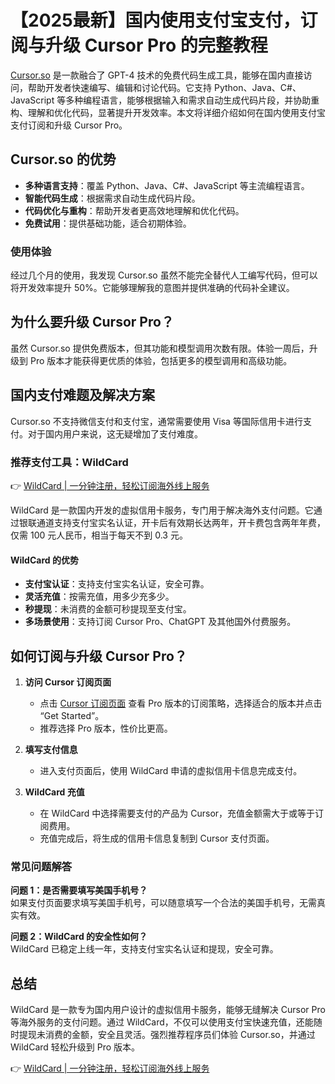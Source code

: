 # 【2025最新】国内使用支付宝支付，订阅与升级 Cursor Pro 的完整教程

[Cursor.so](https://bbtdd.com/WildCard) 是一款融合了 GPT-4 技术的免费代码生成工具，能够在国内直接访问，帮助开发者快速编写、编辑和讨论代码。它支持 Python、Java、C#、JavaScript 等多种编程语言，能够根据输入和需求自动生成代码片段，并协助重构、理解和优化代码，显著提升开发效率。本文将详细介绍如何在国内使用支付宝支付订阅和升级 Cursor Pro。

## Cursor.so 的优势

- **多种语言支持**：覆盖 Python、Java、C#、JavaScript 等主流编程语言。
- **智能代码生成**：根据需求自动生成代码片段。
- **代码优化与重构**：帮助开发者更高效地理解和优化代码。
- **免费试用**：提供基础功能，适合初期体验。

### 使用体验

经过几个月的使用，我发现 Cursor.so 虽然不能完全替代人工编写代码，但可以将开发效率提升 50%。它能够理解我的意图并提供准确的代码补全建议。

## 为什么要升级 Cursor Pro？

虽然 Cursor.so 提供免费版本，但其功能和模型调用次数有限。体验一周后，升级到 Pro 版本才能获得更优质的体验，包括更多的模型调用和高级功能。

## 国内支付难题及解决方案

Cursor.so 不支持微信支付和支付宝，通常需要使用 Visa 等国际信用卡进行支付。对于国内用户来说，这无疑增加了支付难度。

### 推荐支付工具：WildCard

👉 [WildCard | 一分钟注册，轻松订阅海外线上服务](https://bbtdd.com/WildCard)

WildCard 是一款国内开发的虚拟信用卡服务，专门用于解决海外支付问题。它通过银联通道支持支付宝实名认证，开卡后有效期长达两年，开卡费包含两年年费，仅需 100 元人民币，相当于每天不到 0.3 元。

#### WildCard 的优势

- **支付宝认证**：支持支付宝实名认证，安全可靠。
- **灵活充值**：按需充值，用多少充多少。
- **秒提现**：未消费的金额可秒提现至支付宝。
- **多场景使用**：支持订阅 Cursor Pro、ChatGPT 及其他国外付费服务。

## 如何订阅与升级 Cursor Pro？

1. **访问 Cursor 订阅页面**  
   - 点击 [Cursor 订阅页面](https://bbtdd.com/WildCard) 查看 Pro 版本的订阅策略，选择适合的版本并点击 “Get Started”。
   - 推荐选择 Pro 版本，性价比更高。

2. **填写支付信息**  
   - 进入支付页面后，使用 WildCard 申请的虚拟信用卡信息完成支付。

3. **WildCard 充值**  
   - 在 WildCard 中选择需要支付的产品为 Cursor，充值金额需大于或等于订阅费用。
   - 充值完成后，将生成的信用卡信息复制到 Cursor 支付页面。

### 常见问题解答

**问题 1：是否需要填写美国手机号？**  
如果支付页面要求填写美国手机号，可以随意填写一个合法的美国手机号，无需真实有效。

**问题 2：WildCard 的安全性如何？**  
WildCard 已稳定上线一年，支持支付宝实名认证和提现，安全可靠。

## 总结

WildCard 是一款专为国内用户设计的虚拟信用卡服务，能够无缝解决 Cursor Pro 等海外服务的支付问题。通过 WildCard，不仅可以使用支付宝快速充值，还能随时提现未消费的金额，安全且灵活。强烈推荐程序员们体验 Cursor.so，并通过 WildCard 轻松升级到 Pro 版本。

👉 [WildCard | 一分钟注册，轻松订阅海外线上服务](https://bbtdd.com/WildCard)